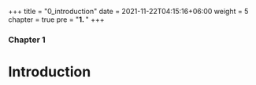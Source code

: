 +++
title = "0_introduction"
date = 2021-11-22T04:15:16+06:00
weight = 5
chapter = true
pre = "<b>1. </b>"
+++

### Chapter 1

# Introduction
 